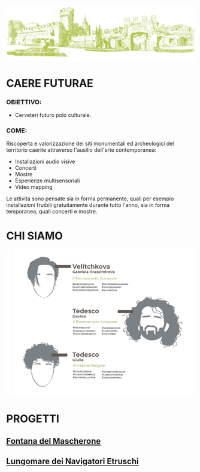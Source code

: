 <img src="https://github.com/Velitch/Caere_Futurae/blob/master/Immagini/Illustrazione_piazza_s_maria_maggiore.jpg">

# CAERE FUTURAE 

### OBIETTIVO: 

- Cerveteri futuro polo culturale.

### COME:

Riscoperta e valorizzazione dei siti monumentali ed archeologici del territorio caerite attraverso l'ausilio dell'arte contemporanea:

- Installazioni audio visive
- Concerti
- Mostre
- Esperienze multisensoriali
- Video mapping

Le attivitá sono pensate sia in forma permanente, quali per esempio installazioni fruibili gratuitamente durante tutto l'anno, sia in forma temporanea, quali concerti e mostre.

# CHI SIAMO

<img src="https://github.com/Velitch/Caere_Futurae/blob/master/Immagini/chi_siamo.jpg">

# PROGETTI

## [Fontana del Mascherone](https://github.com/Velitch/Caere_Futurae/tree/master/Fontana%20del%20Mascherone)

## [Lungomare dei Navigatori Etruschi](https://github.com/Velitch/Caere_Futurae/tree/master/Lungomare%20dei%20Navigatori%20Etruschi)
